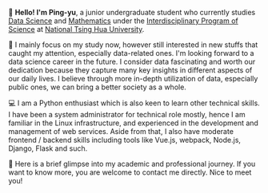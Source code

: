 👋 **Hello! I'm Ping-yu**, a junior undergraduate student who currently studies [Data Science](https://stat.site.nthu.edu.tw/p/412-1327-1781.php?Lang=zh-tw) and [Mathematics](https://www.math.nthu.edu.tw/) under the [Interdisciplinary Program of Science](https://scidm.site.nthu.edu.tw/) at [National Tsing Hua University](https://www.nthu.edu.tw/).

🌟 I mainly focus on my study now, however still interested in new stuffs that caught my attention, especially data-related ones. I'm looking forward to a data science career in the future. I consider data fascinating and worth our dedication because they capture many key insights in different aspects of our daily lives. I believe through more in-depth utilization of data, especially public ones, we can bring a better society as a whole.

💻 I am a Python enthusiast which is also keen to learn other technical skills. I have been a system administrator for technical role mostly, hence I am familiar in the Linux infrastructure, and experienced in the development and management of web services. Aside from that, I also have moderate frontend / backend skills including tools like Vue.js, webpack, Node.js, Django, Flask and such.

🤝 Here is a brief glimpse into my academic and professional journey. If you want to know more, you are welcome to contact me directly. Nice to meet you!

